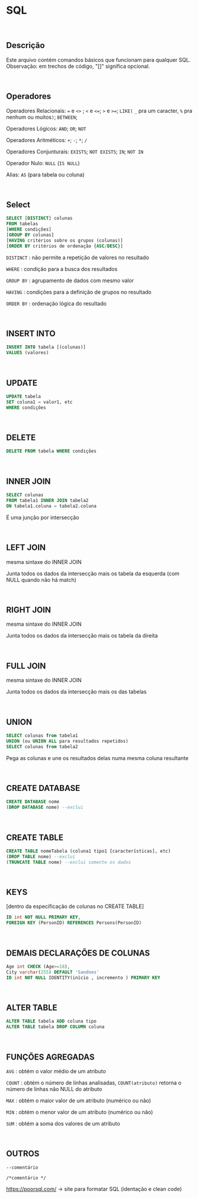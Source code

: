 # SQL

</br>

## Descrição
Este arquivo contém comandos básicos que funcionam para qualquer SQL. Observação: em trechos de código, "[]" significa opcional.

</br>

## Operadores

Operadores Relacionais: ` = ` e ` <> ` ; `<` e `<=`; `>` e `>=`; `LIKE(` `_` pra um caracter, `%` pra nenhum ou muitos`)`; `BETWEEN`;

Operadores Lógicos: `AND`; `OR`; `NOT`

Operadores Aritméticos: `+`; `-`; `*`; `/`

Operadores Conjunturais: `EXISTS`; `NOT EXISTS`; `IN`; `NOT IN`

Operador Nulo: `NULL` (`IS NULL`)

Alias: `AS` (para tabela ou coluna)

</br>

## Select
```sql
SELECT [DISTINCT] colunas
FROM tabelas
[WHERE condições]
[GROUP BY colunas]
[HAVING critérios sobre os grupos (colunas)]
[ORDER BY critérios de ordenação {ASC/DESC}]
```

` DISTINCT ` : não permite a repetição de valores no resultado

` WHERE ` : condição para a busca dos resultados

` GROUP BY ` : agrupamento de dados com mesmo valor

` HAVING ` : condições para a definição de grupos no resultado

` ORDER BY ` : ordenação lógica do resultado

</br>

## INSERT INTO
```sql
INSERT INTO tabela [(colunas)]
VALUES (valores)
```

</br>

## UPDATE
```sql
UPDATE tabela
SET coluna1 = valor1, etc
WHERE condições
```

</br>

## DELETE
```sql
DELETE FROM tabela WHERE condições
```

</br>

## INNER JOIN
```sql
SELECT colunas
FROM tabela1 INNER JOIN tabela2
ON tabela1.coluna = tabela2.coluna
```
É uma junção por intersecção


</br>

## LEFT JOIN
mesma sintaxe do INNER JOIN

Junta todos os dados da intersecção mais os tabela da esquerda (com NULL quando não há match)

</br>

## RIGHT JOIN
mesma sintaxe do INNER JOIN

Junta todos os dados da intersecção mais os tabela da direita

</br>

## FULL JOIN
mesma sintaxe do INNER JOIN

Junta todos os dados da intersecção mais os das tabelas

</br>

## UNION
```sql
SELECT colunas from tabela1
UNION (ou UNION ALL para resultados repetidos)
SELECT colunas from tabela2
```
Pega as colunas e une os resultados delas numa mesma coluna resultante

</br>

## CREATE DATABASE
```sql
CREATE DATABASE nome
(DROP DATABASE nome) --exclui
```

</br>

## CREATE TABLE
```sql
CREATE TABLE nomeTabela (coluna1 tipo1 [características], etc)
(DROP TABLE nome) --exclui
(TRUNCATE TABLE nome) --exclui somente os dados
```

</br>

## KEYS
[dentro da especificação de colunas no CREATE TABLE]
```sql
ID int NOT NULL PRIMARY KEY,
FOREIGN KEY (PersonID) REFERENCES Persons(PersonID)
```

</br>

## DEMAIS DECLARAÇÕES DE COLUNAS
```sql
Age int CHECK (Age>=18),
City varchar(255) DEFAULT 'Sandnes'
ID int NOT NULL IDENTITY(início , incremento ) PRIMARY KEY
```

</br>

## ALTER TABLE
```sql
ALTER TABLE tabela ADD coluna tipo
ALTER TABLE tabela DROP COLUMN coluna
```

</br>

## FUNÇÕES AGREGADAS
`AVG` : obtém o valor médio de um atributo

`COUNT` : obtém o número de linhas analisadas, `COUNT(atributo)` retorna o número de linhas não NULL do atributo

`MAX` : obtém o maior valor de um atributo (numérico ou não)

`MIN` : obtém o menor valor de um atributo (numérico ou não)

`SUM` : obtém a soma dos valores de um atributo

</br>

## OUTROS
`--comentário`

`/*comentário */`

https://poorsql.com/ -> site para formatar SQL (identação e clean code)